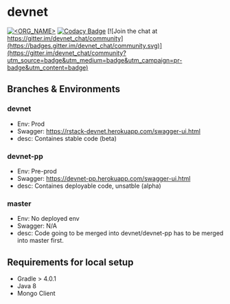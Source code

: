 # devnet

[![<ORG_NAME>](https://circleci.com/gh/gauravghongde/devnet.svg?style=shield)](https://circleci.com/gh/gauravghongde/devnet)
[![Codacy Badge](https://api.codacy.com/project/badge/Grade/0971a962e6b74e19bf11f9740610cb9e)](https://app.codacy.com/manual/gauravghongde/devnet?utm_source=github.com&utm_medium=referral&utm_content=gauravghongde/devnet&utm_campaign=Badge_Grade_Dashboard)
[![Join the chat at https://gitter.im/devnet_chat/community](https://badges.gitter.im/devnet_chat/community.svg)](https://gitter.im/devnet_chat/community?utm_source=badge&utm_medium=badge&utm_campaign=pr-badge&utm_content=badge)

## Branches & Environments

### devnet 
- Env: Prod
- Swagger: https://rstack-devnet.herokuapp.com/swagger-ui.html
- desc: Containes stable code (beta)

### devnet-pp
- Env: Pre-prod
- Swagger: https://devnet-pp.herokuapp.com/swagger-ui.html
- desc: Containes deployable code, unsatble (alpha) 

### master
- Env: No deployed env
- Swagger: N/A
- desc: Code going to be merged into devnet/devnet-pp has to be merged into master first.

## Requirements for local setup 
- Gradle > 4.0.1
- Java 8
- Mongo Client

